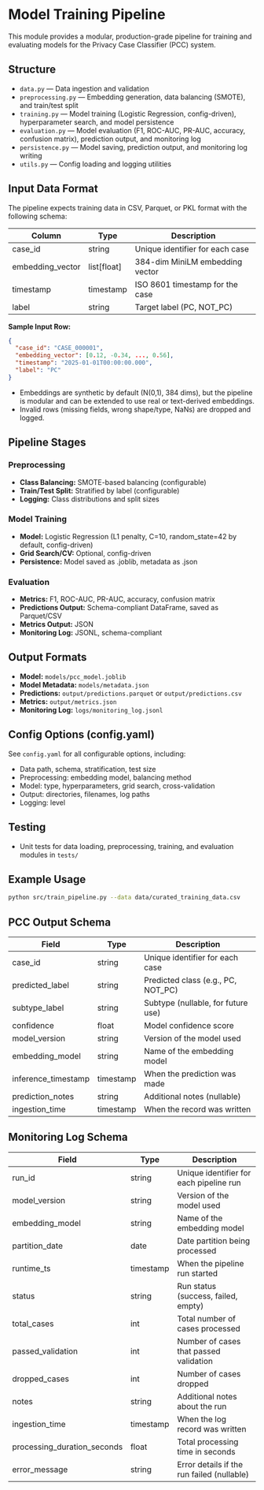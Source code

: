 # Model Training Pipeline

This module provides a modular, production-grade pipeline for training and evaluating models for the Privacy Case Classifier (PCC) system.

## Structure

- `data.py` — Data ingestion and validation
- `preprocessing.py` — Embedding generation, data balancing (SMOTE), and train/test split
- `training.py` — Model training (Logistic Regression, config-driven), hyperparameter search, and model persistence
- `evaluation.py` — Model evaluation (F1, ROC-AUC, PR-AUC, accuracy, confusion matrix), prediction output, and monitoring log
- `persistence.py` — Model saving, prediction output, and monitoring log writing
- `utils.py` — Config loading and logging utilities

## Input Data Format

The pipeline expects training data in CSV, Parquet, or PKL format with the following schema:

| Column           | Type         | Description                                 |
|------------------|--------------|---------------------------------------------|
| case_id          | string       | Unique identifier for each case             |
| embedding_vector | list[float]  | 384-dim MiniLM embedding vector             |
| timestamp        | timestamp    | ISO 8601 timestamp for the case             |
| label            | string       | Target label (PC, NOT_PC)                   |

**Sample Input Row:**
```json
{
  "case_id": "CASE_000001",
  "embedding_vector": [0.12, -0.34, ..., 0.56],
  "timestamp": "2025-01-01T00:00:00.000",
  "label": "PC"
}
```

- Embeddings are synthetic by default (N(0,1), 384 dims), but the pipeline is modular and can be extended to use real or text-derived embeddings.
- Invalid rows (missing fields, wrong shape/type, NaNs) are dropped and logged.

## Pipeline Stages

### Preprocessing
- **Class Balancing:** SMOTE-based balancing (configurable)
- **Train/Test Split:** Stratified by label (configurable)
- **Logging:** Class distributions and split sizes

### Model Training
- **Model:** Logistic Regression (L1 penalty, C=10, random_state=42 by default, config-driven)
- **Grid Search/CV:** Optional, config-driven
- **Persistence:** Model saved as .joblib, metadata as .json

### Evaluation
- **Metrics:** F1, ROC-AUC, PR-AUC, accuracy, confusion matrix
- **Predictions Output:** Schema-compliant DataFrame, saved as Parquet/CSV
- **Metrics Output:** JSON
- **Monitoring Log:** JSONL, schema-compliant

## Output Formats

- **Model:** `models/pcc_model.joblib`
- **Model Metadata:** `models/metadata.json`
- **Predictions:** `output/predictions.parquet` or `output/predictions.csv`
- **Metrics:** `output/metrics.json`
- **Monitoring Log:** `logs/monitoring_log.jsonl`

## Config Options (config.yaml)

See `config.yaml` for all configurable options, including:
- Data path, schema, stratification, test size
- Preprocessing: embedding model, balancing method
- Model: type, hyperparameters, grid search, cross-validation
- Output: directories, filenames, log paths
- Logging: level

## Testing

- Unit tests for data loading, preprocessing, training, and evaluation modules in `tests/`

## Example Usage

```bash
python src/train_pipeline.py --data data/curated_training_data.csv
```

## PCC Output Schema

| Field              | Type      | Description                                 |
|--------------------|-----------|---------------------------------------------|
| case_id            | string    | Unique identifier for each case             |
| predicted_label    | string    | Predicted class (e.g., PC, NOT_PC)          |
| subtype_label      | string    | Subtype (nullable, for future use)          |
| confidence         | float     | Model confidence score                      |
| model_version      | string    | Version of the model used                   |
| embedding_model    | string    | Name of the embedding model                 |
| inference_timestamp| timestamp | When the prediction was made                |
| prediction_notes   | string    | Additional notes (nullable)                 |
| ingestion_time     | timestamp | When the record was written                 |

## Monitoring Log Schema

| Field                        | Type      | Description                                 |
|------------------------------|-----------|---------------------------------------------|
| run_id                       | string    | Unique identifier for each pipeline run      |
| model_version                | string    | Version of the model used                   |
| embedding_model              | string    | Name of the embedding model                 |
| partition_date               | date      | Date partition being processed              |
| runtime_ts                   | timestamp | When the pipeline run started               |
| status                       | string    | Run status (success, failed, empty)         |
| total_cases                  | int       | Total number of cases processed             |
| passed_validation            | int       | Number of cases that passed validation      |
| dropped_cases                | int       | Number of cases dropped                     |
| notes                        | string    | Additional notes about the run              |
| ingestion_time               | timestamp | When the log record was written             |
| processing_duration_seconds  | float     | Total processing time in seconds            |
| error_message                | string    | Error details if the run failed (nullable)  | 